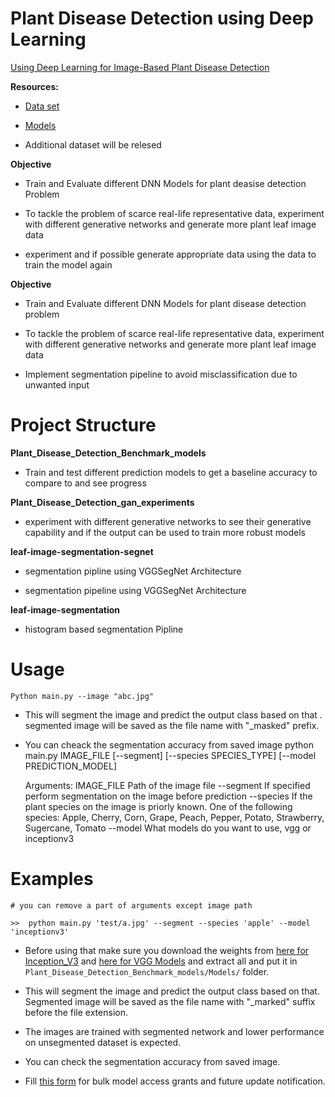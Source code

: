 # Plant Disease Detection using Deep Learning

[Using Deep Learning for Image-Based Plant Disease Detection](https://arxiv.org/pdf/1604.03169.pdf) 

**Resources:**
- [Data set](https://github.com/spMohanty/PlantVillage-Dataset)

- [Models](https://gitlab.com/Israel777/Plant_Disease_Detection_models)

- Additional dataset will be relesed 

**Objective**

- Train and Evaluate different DNN Models for plant deasise detection Problem

- To tackle the problem of scarce real-life representative data, experiment with different generative networks and generate more plant leaf image data

- experiment and if possible generate appropriate data using the data to train the model again


**Objective**

- Train and Evaluate different DNN Models for plant disease detection problem

- To tackle the problem of scarce real-life representative data, experiment with different generative networks and generate more plant leaf image data

- Implement segmentation pipeline to avoid misclassification due to unwanted input 

# Project Structure

**Plant_Disease_Detection_Benchmark_models**

- Train and test different prediction models to get a baseline accuracy to compare to and see progress

**Plant_Disease_Detection_gan_experiments**

- experiment with different generative networks to see their generative capability and if the output can be used to train more robust models

**leaf-image-segmentation-segnet**
- segmentation pipline using VGGSegNet Architecture

- segmentation pipeline using VGGSegNet Architecture

**leaf-image-segmentation**

- histogram based segmentation Pipline 





# Usage

	Python main.py --image "abc.jpg"

- This will segment the image and predict the output class based on that . segmented image will be saved as the file name with "_masked" prefix.

-  You can cheack the segmentation accuracy from saved image
	python main.py IMAGE_FILE [--segment] [--species SPECIES_TYPE] [--model PREDICTION_MODEL]

	Arguments:
		IMAGE_FILE    Path of the image file
		--segment     If specified perform segmentation on the image before prediction
		--species     If the plant species on the image is priorly known. One of the following species:  Apple, Cherry, Corn, Grape, Peach, Pepper, Potato, Strawberry, Sugercane, Tomato
		--model       What models do you want to use, vgg or inceptionv3



# Examples

	# you can remove a part of arguments except image path
	
	>>  python main.py 'test/a.jpg' --segment --species 'apple' --model 'inceptionv3'
	   

- Before using that make sure you download the weights from   [here for Inception_V3](https://drive.google.com/file/d/1PZ0SUyGbcKJidNcSfwKsnhR23O2PBl78/view?usp=sharing) and  [here for VGG Models](https://drive.google.com/file/d/1AufdWYl-TfeicAmaweq6Gd8q3--vuBfA/view?usp=sharing)  and extract all and put it in `Plant_Disease_Detection_Benchmark_models/Models/` folder. 
		
- This will segment the image and predict the output class based on that. Segmented image will be saved as the file name with "_marked" suffix before the file extension.


- The images are trained with segmented network and lower performance on unsegmented dataset is expected.

- You can check the segmentation accuracy from saved image.


- Fill [this form](https://goo.gl/forms/ceQNkEimLL8NN1sF2) for bulk model access grants and future update notification.
